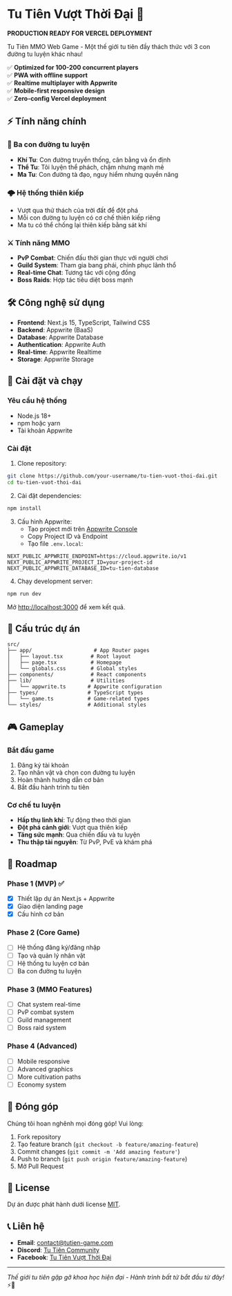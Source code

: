 # Tu Tiên Vượt Thời Đại 🌟

**PRODUCTION READY FOR VERCEL DEPLOYMENT**

Tu Tiên MMO Web Game - Một thế giới tu tiên đầy thách thức với 3 con đường tu luyện khác nhau!

✅ **Optimized for 100-200 concurrent players**  
✅ **PWA with offline support**  
✅ **Realtime multiplayer with Appwrite**  
✅ **Mobile-first responsive design**  
✅ **Zero-config Vercel deployment**

## ⚡ Tính năng chính

### 🎯 Ba con đường tu luyện

- **Khí Tu**: Con đường truyền thống, cân bằng và ổn định
- **Thể Tu**: Tôi luyện thể phách, chậm nhưng mạnh mẽ
- **Ma Tu**: Con đường tà đạo, nguy hiểm nhưng quyền năng

### 🌩️ Hệ thống thiên kiếp

- Vượt qua thử thách của trời đất để đột phá
- Mỗi con đường tu luyện có cơ chế thiên kiếp riêng
- Ma tu có thể chống lại thiên kiếp bằng sát khí

### ⚔️ Tính năng MMO

- **PvP Combat**: Chiến đấu thời gian thực với người chơi
- **Guild System**: Tham gia bang phái, chinh phục lãnh thổ
- **Real-time Chat**: Tương tác với cộng đồng
- **Boss Raids**: Hợp tác tiêu diệt boss mạnh

## 🛠️ Công nghệ sử dụng

- **Frontend**: Next.js 15, TypeScript, Tailwind CSS
- **Backend**: Appwrite (BaaS)
- **Database**: Appwrite Database
- **Authentication**: Appwrite Auth
- **Real-time**: Appwrite Realtime
- **Storage**: Appwrite Storage

## 🚀 Cài đặt và chạy

### Yêu cầu hệ thống

- Node.js 18+
- npm hoặc yarn
- Tài khoản Appwrite

### Cài đặt

1. Clone repository:

```bash
git clone https://github.com/your-username/tu-tien-vuot-thoi-dai.git
cd tu-tien-vuot-thoi-dai
```

2. Cài đặt dependencies:

```bash
npm install
```

3. Cấu hình Appwrite:
   - Tạo project mới trên [Appwrite Console](https://cloud.appwrite.io)
   - Copy Project ID và Endpoint
   - Tạo file `.env.local`:

```env
NEXT_PUBLIC_APPWRITE_ENDPOINT=https://cloud.appwrite.io/v1
NEXT_PUBLIC_APPWRITE_PROJECT_ID=your-project-id
NEXT_PUBLIC_APPWRITE_DATABASE_ID=tu-tien-database
```

4. Chạy development server:

```bash
npm run dev
```

Mở [http://localhost:3000](http://localhost:3000) để xem kết quả.

## 📁 Cấu trúc dự án

```
src/
├── app/                    # App Router pages
│   ├── layout.tsx         # Root layout
│   ├── page.tsx           # Homepage
│   └── globals.css        # Global styles
├── components/            # React components
├── lib/                   # Utilities
│   └── appwrite.ts       # Appwrite configuration
├── types/                # TypeScript types
│   └── game.ts           # Game-related types
└── styles/               # Additional styles
```

## 🎮 Gameplay

### Bắt đầu game

1. Đăng ký tài khoản
2. Tạo nhân vật và chọn con đường tu luyện
3. Hoàn thành hướng dẫn cơ bản
4. Bắt đầu hành trình tu tiên

### Cơ chế tu luyện

- **Hấp thụ linh khí**: Tự động theo thời gian
- **Đột phá cảnh giới**: Vượt qua thiên kiếp
- **Tăng sức mạnh**: Qua chiến đấu và tu luyện
- **Thu thập tài nguyên**: Từ PvP, PvE và khám phá

## 🔮 Roadmap

### Phase 1 (MVP) ✅

- [x] Thiết lập dự án Next.js + Appwrite
- [x] Giao diện landing page
- [x] Cấu hình cơ bản

### Phase 2 (Core Game)

- [ ] Hệ thống đăng ký/đăng nhập
- [ ] Tạo và quản lý nhân vật
- [ ] Hệ thống tu luyện cơ bản
- [ ] Ba con đường tu luyện

### Phase 3 (MMO Features)

- [ ] Chat system real-time
- [ ] PvP combat system
- [ ] Guild management
- [ ] Boss raid system

### Phase 4 (Advanced)

- [ ] Mobile responsive
- [ ] Advanced graphics
- [ ] More cultivation paths
- [ ] Economy system

## 🤝 Đóng góp

Chúng tôi hoan nghênh mọi đóng góp! Vui lòng:

1. Fork repository
2. Tạo feature branch (`git checkout -b feature/amazing-feature`)
3. Commit changes (`git commit -m 'Add amazing feature'`)
4. Push to branch (`git push origin feature/amazing-feature`)
5. Mở Pull Request

## 📝 License

Dự án được phát hành dưới license [MIT](LICENSE).

## 📞 Liên hệ

- **Email**: contact@tutien-game.com
- **Discord**: [Tu Tiên Community](https://discord.gg/tutien)
- **Facebook**: [Tu Tiên Vượt Thời Đại](https://facebook.com/tutienvuotthoidad)

---

_Thế giới tu tiên gặp gỡ khoa học hiện đại - Hành trình bất tử bắt đầu từ đây!_ ⚡🧬
